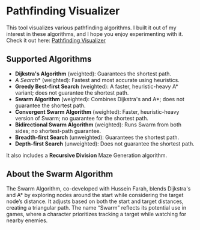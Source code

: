 # Pathfinding Visualizer

This tool visualizes various pathfinding algorithms. I built it out of my interest in these algorithms, and I hope you enjoy experimenting with it. Check it out here: [Pathfinding Visualizer](https://shashwatmurawala-pathvisualizer.netlify.app/)

## Supported Algorithms

- **Dijkstra's Algorithm** (weighted): Guarantees the shortest path.
- **A* Search** (weighted): Fastest and most accurate using heuristics.
- **Greedy Best-first Search** (weighted): A faster, heuristic-heavy A* variant; does not guarantee the shortest path.
- **Swarm Algorithm** (weighted): Combines Dijkstra's and A*; does not guarantee the shortest path.
- **Convergent Swarm Algorithm** (weighted): Faster, heuristic-heavy version of Swarm; no guarantee for the shortest path.
- **Bidirectional Swarm Algorithm** (weighted): Runs Swarm from both sides; no shortest-path guarantee.
- **Breadth-first Search** (unweighted): Guarantees the shortest path.
- **Depth-first Search** (unweighted): Does not guarantee the shortest path.

It also includes a **Recursive Division** Maze Generation algorithm.

## About the Swarm Algorithm

The Swarm Algorithm, co-developed with Hussein Farah, blends Dijkstra's and A* by exploring nodes around the start while considering the target node’s distance. It adjusts based on both the start and target distances, creating a triangular path. The name “Swarm” reflects its potential use in games, where a character prioritizes tracking a target while watching for nearby enemies.
